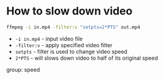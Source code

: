 # How to slow down video

```bash
ffmpeg -i in.mp4 -filter:v "setpts=2*PTS" out.mp4
```

- `-i in.mp4` - input video file
- `-filter:v` - apply specified video filter
- `setpts` - filter is used to change video speed 
- `2*PTS` - will slows down video to half of its original speed

group: speed


